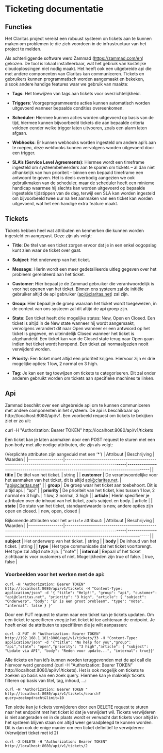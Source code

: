 # Ticketing documentatie

## Functies
Het Claritas project vereist een robuust systeem on tickets aan te kunnen maken om problemen te die zich voordoen in de infrustructuur van het project te melden. 

Als achterliggende software werd Zammad (https://zammad.com/en) gekozen. De tool is lokaal installeerbaar, wat het gebruik van kostelijke cloudoplossingen niet nodig maakt. Het heeft ook een uitgebreide api die met andere componenten van Claritas kan communiceren. Tickets en gebruikers kunnen programmatisch worden aangemaakt en bekeken, alsook andere handige features waar we gebruik van maakte: 

- **Tags**:
Het toewijzen van tags aan tickets voor overzichtelijkheid. 

 

- **Triggers**:
Voorgeprogrammeerde acties kunnen automatisch worden uitgevoerd wanneer bepaalde condities overeenkomen. 

 

- **Scheduler**:
Hiermee kunnen acties worden uitgevoerd op basis van de tijd, hiermee kunnen bijvoorbeeld tickets die aan bepaalde criteria voldoen eender welke trigger laten uitvoeren, zoals een alarm laten afgaan. 

 

- **Webhooks**:
Er kunnen webhooks worden ingesteld om andere api’s aan te roepen, deze webhooks kunnen vervolgens worden uitgevoerd door een trigger. 
 

- **SLA’s (Service Level Agreements)**:
Hiermee wordt een timeframe ingesteld om systeembeheerders aan te sporen om tickets – al dan niet afhankelijk van hun prioriteit – binnen een bepaald timeframe een antwoord te geven. Het is deels overbodig aangezien we ook gebruikmaken van de scheduler, maar de scheduler heeft een minieme handicap waarmee hij slechts kan worden uitgevoerd op bepaalde ingestelde tijdstippen van de dag, terwijl een SLA kan worden ingesteld om bijvoorbeeld twee uur na het aanmaken van een ticket kan worden uitgevoerd, wat het een handige extra feature maakt. 


## Tickets
Tickets hebben heel wat attributen en kenmerken die kunnen worden ingesteld en aangepast. Deze zijn als volgt: 

- **Title**: 
De titel van een ticket zorgen ervoor dat je in een enkel oogopslag kunt zien waar de ticket over gaat. 
 

- **Subject**: 
Het onderwerp van het ticket. 
 

- **Message**: 
Hierin wordt een meer gedetailleerde uitleg gegeven over het probleem gerelateerd aan het ticket. 
 

- **Customer**: 
Hier bepaal je de Zammad gebruiker die verantwoordelijk is voor het openen van het ticket. Binnen ons systeem zal de initiële gebruiker altijd de api gebruiker (api@claritas.net) zal zijn. 
 

- **Group**:
Hier bepaal je de groep waaraan het ticket wordt toegewezen, in de context van ons systeem zal dit altijd de api groep zijn. 
 

- **State**:
Een ticket heeft drie mogelijke states: New, Open en Closed. Een ticket is altijd in de New state wanneer hij wordt aangemaakt, vervolgens verandert dit naar Open wanneer er een antwoord op het ticket is gegeven, en uiteindelijk Closed wanneer het ticket is afgehandeld. Een ticket kan van de Closed state terug naar Open gaan indien het ticket wordt heropend. Een ticket zal normaalgezien nooit verwijderd worden. 
 

- **Priority**:
Een ticket moet altijd een prioriteit krijgen. Hiervoor zijn er drie mogelijke opties: 1 low, 2 normal en 3 high. 
 

- **Tag**:
Je kan een tag toewijzen om tickets te categoriseren. Dit zal onder anderen gebruikt worden om tickets aan specifieke machines te linken. 


## Api
Zammad beschikt over een uitgebreide api om te kunnen communiceren met andere componenten in het systeem. De api is beschikbaar op http://localhost:8080/api/v1. Een voorbeeld request om tickets te bekijken ziet er zo uit: 

curl -H "Authorization: Bearer TOKEN" http://localhost:8080/api/v1/tickets 

 

Een ticket kan je laten aanmaken door een POST request te sturen met een json body met alle nodige attributen, die zijn als volgt: 

(Verplichte attributen zijn aangeduid met een ‘*’) 
| Attribuut        | Beschrijving                                                                                                 | Waarden                                                                                 |
|------------------|-------------------------------------------------------------------------------------------------------------|-----------------------------------------------------------------------------------------|
| **title**        | De titel van het ticket.                                                                                    | string                                                                                  |
| **customer**     | De verantwoordelijke voor het aanmaken van het ticket, dit is altijd api@claritas.net.                      | "api@claritas.net"                                                                      |
| **group**        | De groep waar het ticket aan toebehoort. Dit is altijd api.                                                 | "api"                                                                                   |
| **priority**     | De prioriteit van het ticket, kies tussen 1 low, 2 normal en 3 high.                                        | 1 low, 2 normal, 3 high                                                                 |
| **article**      | Hierin specifieer je attributen over de inhoud van het ticket, zoals subject en body.                       | article                                                                                 |
| **state**        | De state van het ticket, standaardwaarde is new, andere opties zijn open en closed.                         | new, open, closed                                                                       |

Bijkomende attributen voor het `article` attribuut:
| Attribuut        | Beschrijving                                                                                                 | Waarden                                                                                 |
|------------------|-------------------------------------------------------------------------------------------------------------|-----------------------------------------------------------------------------------------|
| **subject**      | Het onderwerp van het ticket.                                                                               | string                                                                                  |
| **body**         | De inhoud van het ticket.                                                                                   | string                                                                                  |
| **type**         | Het type communicatie dat het ticket voortbrengt. Het type zal altijd note zijn.                            | "note"                                                                                  |
| **internal**     | Bepaal of het ticket zichtbaar is voor customers of niet. Mogelijkheden zijn true of false.                 | true, false                                                                             |


### Voorbeelden voor het werken met de api:
```
curl -H "Authorization: Bearer TOKEN" http://localhost:8080/api/v1/tickets -H "Content-Type: application/json" -d '{ "title": "Help!!", "group": "api", "customer": "api@claritas.net", "priority": "3 high", "article": { "subject": "Onderwerp", "body": "Er is een groot probleem", "type": "note", "internal": false } }'
```

 

Door een PUT request te sturen naar een ticket kan je tickets updaten. Om een ticket te specifieren voeg je het ticket id toe achteraan de endpoint. Je hoeft enkel de attributen te specifiëren die je wilt aanpassen: 

```
curl -X PUT -H "Authorization: Bearer TOKEN" http://192.168.1.101:8080/api/v1/tickets/33 -H "Content-Type: application/json" -d '{"title": "No help for you","group": "api","state": "open","priority": "3 high","article": { "subject": "Update via API", "body": "Reden voor update...", "internal": true}}'
```

 

Alle tickets en hun id’s kunnen worden teruggevonden met de api call die hiervoor werd genoemd (curl -H "Authorization: Bearer TOKEN" http://localhost:8080/api/v1/tickets). Het is ook mogelijk om tickets te zoeken op basis van een zoek query. Hiermee kan je makkelijk tickets filteren op basis van titel, tag, inhoud, ...: 

```
curl -H "Authorization: Bearer TOKEN " http://localhost:8080/api/v1/tickets/search?query=zoekopdracht&limit=10
```

 

Ten slotte kan je tickets verwijderen door een DELETE request te sturen naar het endpoint met het ticket id dat je verwijdert wil. Tickets verwijderen is niet aangeraden en in de plaats wordt er verwacht dat tickets voor altijd in het systeem blijven staan om altijd weer geraadpleegd te kunnen worden. Dit is dan ook de enige manier om een ticket definitief te verwijderen:
(Verwijdert ticket met id 2)
```
curl -X DELETE -H "Authorization: Bearer TOKEN" http://localhost:8080/api/v1/tickets/2
``` 
